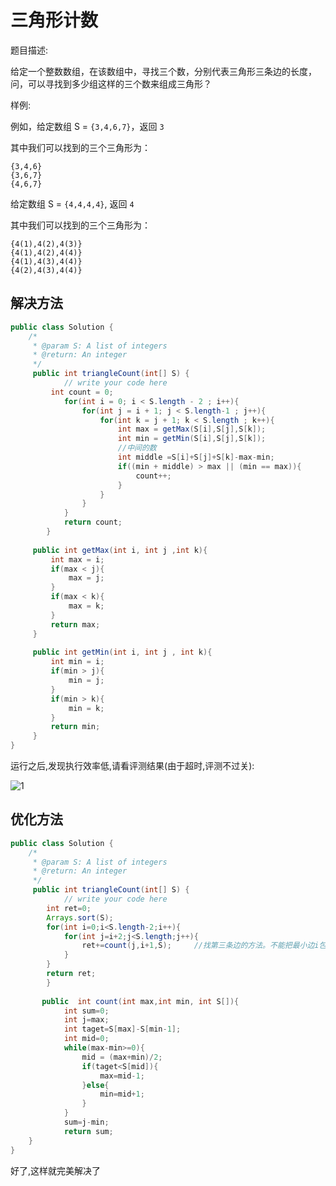 # 三角形计数

题目描述:

给定一个整数数组，在该数组中，寻找三个数，分别代表三角形三条边的长度，问，可以寻找到多少组这样的三个数来组成三角形？

样例:

例如，给定数组 S = `{3,4,6,7}`，返回 `3`

其中我们可以找到的三个三角形为：

~~~~
{3,4,6}
{3,6,7}
{4,6,7}
~~~~



给定数组 S = `{4,4,4,4}`, 返回 `4`

其中我们可以找到的三个三角形为：

~~~~
{4(1),4(2),4(3)}
{4(1),4(2),4(4)}
{4(1),4(3),4(4)}
{4(2),4(3),4(4)}
~~~~

## 解决方法

~~~~java
public class Solution {
    /*
     * @param S: A list of integers
     * @return: An integer
     */
     public int triangleCount(int[] S) {
	        // write your code here
		 int count = 0;
	        for(int i = 0; i < S.length - 2 ; i++){
	        	for(int j = i + 1; j < S.length-1 ; j++){
	        		for(int k = j + 1; k < S.length ; k++){
	        			int max = getMax(S[i],S[j],S[k]);
	        			int min = getMin(S[i],S[j],S[k]);
	        			//中间的数
	        			int middle =S[i]+S[j]+S[k]-max-min;
	        			if((min + middle) > max || (min == max)){
	        				count++;
	        			}
	        		}
	        	}
	        }
	        return count;
	    }
	 
	 public int getMax(int i, int j ,int k){
		 int max = i;
		 if(max < j){
			 max = j;
		 }
		 if(max < k){
			 max = k;
		 }
		 return max;
	 }
     
	 public int getMin(int i, int j , int k){
		 int min = i;
		 if(min > j){
			 min = j;
		 }
		 if(min > k){
			 min = k;
		 } 
		 return min;
	 }
}
~~~~

运行之后,发现执行效率低,请看评测结果(由于超时,评测不过关):

 ![1](C:\Users\C\Desktop\NoteGithub\LeetCode\2017.11.3三角形计数\1.png)

## 优化方法

~~~~JAVA
public class Solution {
    /*
     * @param S: A list of integers
     * @return: An integer
     */
     public int triangleCount(int[] S) {
	        // write your code here
		int ret=0;
        Arrays.sort(S);
        for(int i=0;i<S.length-2;i++){
            for(int j=i+2;j<S.length;j++){
                ret+=count(j,i+1,S);     //找第三条边的方法。不能把最小边i包含进去
            }
        }
        return ret;
	    }
	 
	   public  int count(int max,int min, int S[]){
            int sum=0;
            int j=max;
            int taget=S[max]-S[min-1];
            int mid=0;
            while(max-min>=0){
                mid = (max+min)/2;
                if(taget<S[mid]){
                    max=mid-1;
                }else{
                    min=mid+1;
                }
            }
            sum=j-min;
            return sum;
    }   
}
~~~~

好了,这样就完美解决了